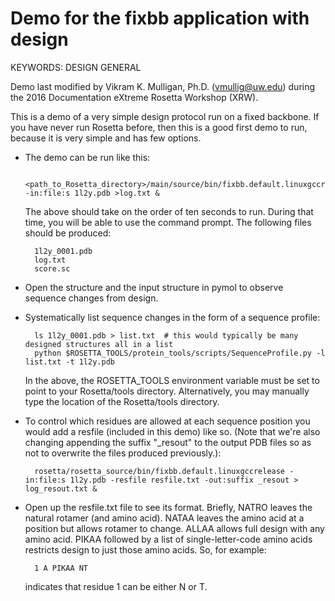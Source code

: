 # Demo for the fixbb application with design

KEYWORDS: DESIGN GENERAL

Demo last modified by Vikram K. Mulligan, Ph.D. (vmullig@uw.edu) during the 2016 Documentation eXtreme Rosetta Workshop (XRW).

This is a demo of a very simple design protocol run on a fixed backbone. If you
have never run Rosetta before, then this is a good first demo to run, because it
is very simple and has few options.

* The demo can be run like this:

        <path_to_Rosetta_directory>/main/source/bin/fixbb.default.linuxgccrelease -in:file:s 1l2y.pdb >log.txt &

  The above should take on the order of ten seconds to run.  During that time, you will be able to use the command prompt.  The following files should be produced:

        1l2y_0001.pdb
        log.txt
        score.sc

* Open the structure and the input structure in pymol to observe sequence 
  changes from design.

* Systematically list sequence changes in the form of a sequence profile:

        ls 1l2y_0001.pdb > list.txt  # this would typically be many designed structures all in a list
        python $ROSETTA_TOOLS/protein_tools/scripts/SequenceProfile.py -l list.txt -t 1l2y.pdb

  In the above, the ROSETTA_TOOLS environment variable must be set to point to your Rosetta/tools directory.  Alternatively, you may manually type the location of the Rosetta/tools directory.

* To control which residues are allowed at each sequence position you would add 
  a resfile (included in this demo) like so.  (Note that we're also changing appending
  the suffix "_resout" to the output PDB files so as not to overwrite the files produced
  previously.):

        rosetta/rosetta_source/bin/fixbb.default.linuxgccrelease -in:file:s 1l2y.pdb -resfile resfile.txt -out:suffix _resout > log_resout.txt &

* Open up the resfile.txt file to see its format. Briefly, NATRO leaves the 
  natural rotamer (and amino acid). NATAA leaves the amino acid at a position 
  but allows rotamer to change. ALLAA allows full design with any amino acid. 
  PIKAA followed by a list of single-letter-code amino acids restricts design 
  to just those amino acids.  So, for example:

        1 A PIKAA NT

  indicates that residue 1 can be either N or T.
